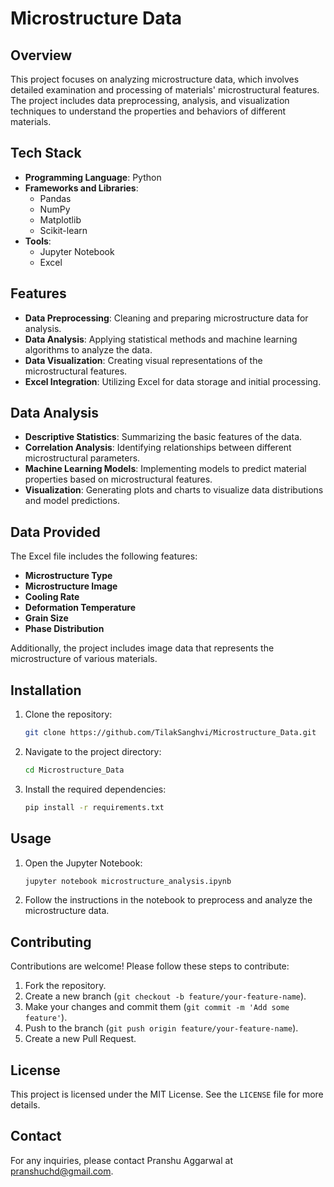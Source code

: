 # Microstructure Data

## Overview
This project focuses on analyzing microstructure data, which involves detailed examination and processing of materials' microstructural features. The project includes data preprocessing, analysis, and visualization techniques to understand the properties and behaviors of different materials.

## Tech Stack
- **Programming Language**: Python
- **Frameworks and Libraries**:
  - Pandas
  - NumPy
  - Matplotlib
  - Scikit-learn
- **Tools**:
  - Jupyter Notebook
  - Excel

## Features
- **Data Preprocessing**: Cleaning and preparing microstructure data for analysis.
- **Data Analysis**: Applying statistical methods and machine learning algorithms to analyze the data.
- **Data Visualization**: Creating visual representations of the microstructural features.
- **Excel Integration**: Utilizing Excel for data storage and initial processing.

## Data Analysis
- **Descriptive Statistics**: Summarizing the basic features of the data.
- **Correlation Analysis**: Identifying relationships between different microstructural parameters.
- **Machine Learning Models**: Implementing models to predict material properties based on microstructural features.
- **Visualization**: Generating plots and charts to visualize data distributions and model predictions.

## Data Provided
The Excel file includes the following features:
- **Microstructure Type**
- **Microstructure Image**
- **Cooling Rate**
- **Deformation Temperature**
- **Grain Size**
- **Phase Distribution**

Additionally, the project includes image data that represents the microstructure of various materials.

## Installation
1. Clone the repository:
    ```bash
    git clone https://github.com/TilakSanghvi/Microstructure_Data.git
    ```
2. Navigate to the project directory:
    ```bash
    cd Microstructure_Data
    ```
3. Install the required dependencies:
    ```bash
    pip install -r requirements.txt
    ```

## Usage
1. Open the Jupyter Notebook:
    ```bash
    jupyter notebook microstructure_analysis.ipynb
    ```
2. Follow the instructions in the notebook to preprocess and analyze the microstructure data.

## Contributing
Contributions are welcome! Please follow these steps to contribute:
1. Fork the repository.
2. Create a new branch (`git checkout -b feature/your-feature-name`).
3. Make your changes and commit them (`git commit -m 'Add some feature'`).
4. Push to the branch (`git push origin feature/your-feature-name`).
5. Create a new Pull Request.

## License
This project is licensed under the MIT License. See the `LICENSE` file for more details.

## Contact
For any inquiries, please contact Pranshu Aggarwal at [pranshuchd@gmail.com](pranshuchd@gmail.com).
